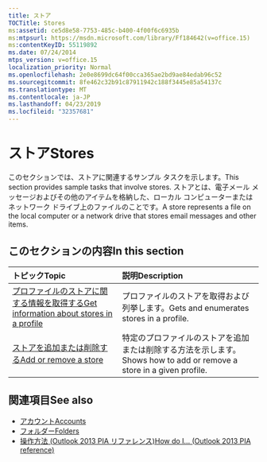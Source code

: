 ```yaml
---
title: ストア
TOCTitle: Stores
ms:assetid: ce5d8e58-7753-485c-b400-4f00f6c6935b
ms:mtpsurl: https://msdn.microsoft.com/library/Ff184642(v=office.15)
ms:contentKeyID: 55119892
ms.date: 07/24/2014
mtps_version: v=office.15
localization_priority: Normal
ms.openlocfilehash: 2e0e8699dc64f00cca365ae2bd9ae84edab96c52
ms.sourcegitcommit: 8fe462c32b91c87911942c188f3445e85a54137c
ms.translationtype: MT
ms.contentlocale: ja-JP
ms.lasthandoff: 04/23/2019
ms.locfileid: "32357681"
---
```

# <a name="stores"></a><span data-ttu-id="386c9-102">ストア</span><span class="sxs-lookup"><span data-stu-id="386c9-102">Stores</span></span>

<span data-ttu-id="386c9-103">このセクションでは、ストアに関連するサンプル タスクを示します。</span><span class="sxs-lookup"><span data-stu-id="386c9-103">This section provides sample tasks that involve stores.</span></span> <span data-ttu-id="386c9-104">ストアとは、電子メール メッセージおよびその他のアイテムを格納した、ローカル コンピューターまたはネットワーク ドライブ上のファイルのことです。</span><span class="sxs-lookup"><span data-stu-id="386c9-104">A store represents a file on the local computer or a network drive that stores email messages and other items.</span></span>

## <a name="in-this-section"></a><span data-ttu-id="386c9-105">このセクションの内容</span><span class="sxs-lookup"><span data-stu-id="386c9-105">In this section</span></span>

|<span data-ttu-id="386c9-106">トピック</span><span class="sxs-lookup"><span data-stu-id="386c9-106">Topic</span></span>|<span data-ttu-id="386c9-107">説明</span><span class="sxs-lookup"><span data-stu-id="386c9-107">Description</span></span>|
|:----|:----------|
|[<span data-ttu-id="386c9-108">プロファイルのストアに関する情報を取得する</span><span class="sxs-lookup"><span data-stu-id="386c9-108">Get information about stores in a profile</span></span>](how-to-get-information-about-stores-in-a-profile.md)  |<span data-ttu-id="386c9-109">プロファイルのストアを取得および列挙します。</span><span class="sxs-lookup"><span data-stu-id="386c9-109">Gets and enumerates stores in a profile.</span></span>|
|[<span data-ttu-id="386c9-110">ストアを追加または削除する</span><span class="sxs-lookup"><span data-stu-id="386c9-110">Add or remove a store</span></span>](how-to-add-or-remove-a-store.md)  |<span data-ttu-id="386c9-111">特定のプロファイルのストアを追加または削除する方法を示します。</span><span class="sxs-lookup"><span data-stu-id="386c9-111">Shows how to add or remove a store in a given profile.</span></span>|

## <a name="see-also"></a><span data-ttu-id="386c9-112">関連項目</span><span class="sxs-lookup"><span data-stu-id="386c9-112">See also</span></span>

- [<span data-ttu-id="386c9-113">アカウント</span><span class="sxs-lookup"><span data-stu-id="386c9-113">Accounts</span></span>](accounts.md)
- [<span data-ttu-id="386c9-114">フォルダー</span><span class="sxs-lookup"><span data-stu-id="386c9-114">Folders</span></span>](folders.md)
- [<span data-ttu-id="386c9-115">操作方法 (Outlook 2013 PIA リファレンス)</span><span class="sxs-lookup"><span data-stu-id="386c9-115">How do I... (Outlook 2013 PIA reference)</span></span>](how-do-i-outlook-2013-pia-reference.md)

